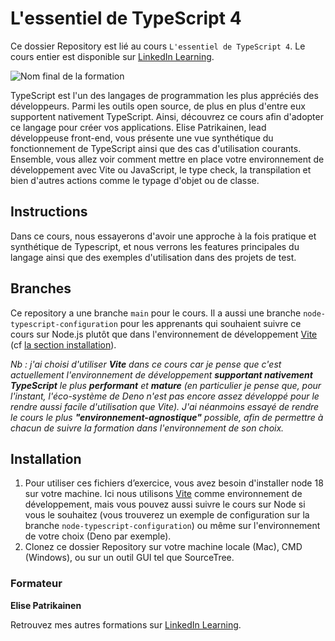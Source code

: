 # L'essentiel de TypeScript 4

Ce dossier Repository est lié au cours `L'essentiel de TypeScript 4`. Le cours entier est disponible sur [LinkedIn Learning]().

![Nom final de la formation][lil-thumbnail-url]

TypeScript est l'un des langages de programmation les plus appréciés des développeurs. Parmi les outils open source, de plus en plus d'entre eux supportent nativement TypeScript. Ainsi, découvrez ce cours afin d'adopter ce langage pour créer vos applications. Elise Patrikainen, lead développeuse front-end, vous présente une vue synthétique du fonctionnement de TypeScript ainsi que des cas d'utilisation courants. Ensemble, vous allez voir comment mettre en place votre environnement de développement avec Vite ou JavaScript, le type check, la transpilation et bien d'autres actions comme le typage d'objet ou de classe.

## Instructions

Dans ce cours, nous essayerons d'avoir une approche à la fois pratique et synthétique de Typescript, et nous verrons les features principales du langage ainsi que des exemples d'utilisation dans des projets de test.

## Branches

Ce repository a une branche `main` pour le cours. Il a aussi une branche `node-typescript-configuration` pour les apprenants qui souhaient suivre ce cours sur Node.js plutôt que dans l'environnement de développement [Vite](https://vitejs.dev/) (cf [la section installation](https://github.com/LinkedInLearning/essentiel-TypeScript4-3090057/tree/node-typescript-configuration#installation)).

*Nb : j'ai choisi d'utiliser **Vite** dans ce cours car je pense que c'est actuellement l'environnement de développement **supportant nativement TypeScript** le plus **performant** et **mature** (en particulier je pense que, pour l'instant, l'éco-système de Deno n'est pas encore assez développé pour le rendre aussi facile d'utilisation que Vite). J'ai néanmoins essayé de rendre le cours le plus **"environnement-agnostique"** possible, afin de permettre à chacun de suivre la formation dans l'environnement de son choix.*  

## Installation

1. Pour utiliser ces fichiers d’exercice, vous avez besoin d'installer node 18 sur votre machine. Ici nous utilisons [Vite](https://vitejs.dev/) comme environnement de développement, mais vous pouvez aussi suivre le cours sur Node si vous le souhaitez (vous trouverez un exemple de configuration sur la branche `node-typescript-configuration`) ou même sur l'environnement de votre choix (Deno par exemple). 
2. Clonez ce dossier Repository sur votre machine locale (Mac), CMD (Windows), ou sur un outil GUI tel que SourceTree. 


### Formateur

**Elise Patrikainen** 

Retrouvez mes autres formations sur [LinkedIn Learning](https://www.linkedin.com/learning/instructors/elise-patrikainen).

[0]: # (Replace these placeholder URLs with actual course URLs)
[lil-course-url]: https://www.linkedin.com/learning/l-essentiel-de-typescript-4
[lil-thumbnail-url]: https://media.licdn.com/dms/image/C560DAQHxnmpJUrF4wQ/learning-public-crop_675_1200/0/1671006825547?e=2147483647&v=beta&t=9saUsiW3VYJMGO5XVk72zdpqahksgn4uEM_MhFJBSWw
[lil-URL-trainer]: [https://](https://www.linkedin.com/learning/instructors/elise-patrikainen?)

[1]: # (End of FR-Instruction ###############################################################################################)
